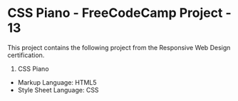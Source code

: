 # CSS Piano - FreeCodeCamp Project - 13
This project contains the following project from the Responsive Web Design certification. 
1. CSS Piano
- Markup Language: HTML5
- Style Sheet Language: CSS